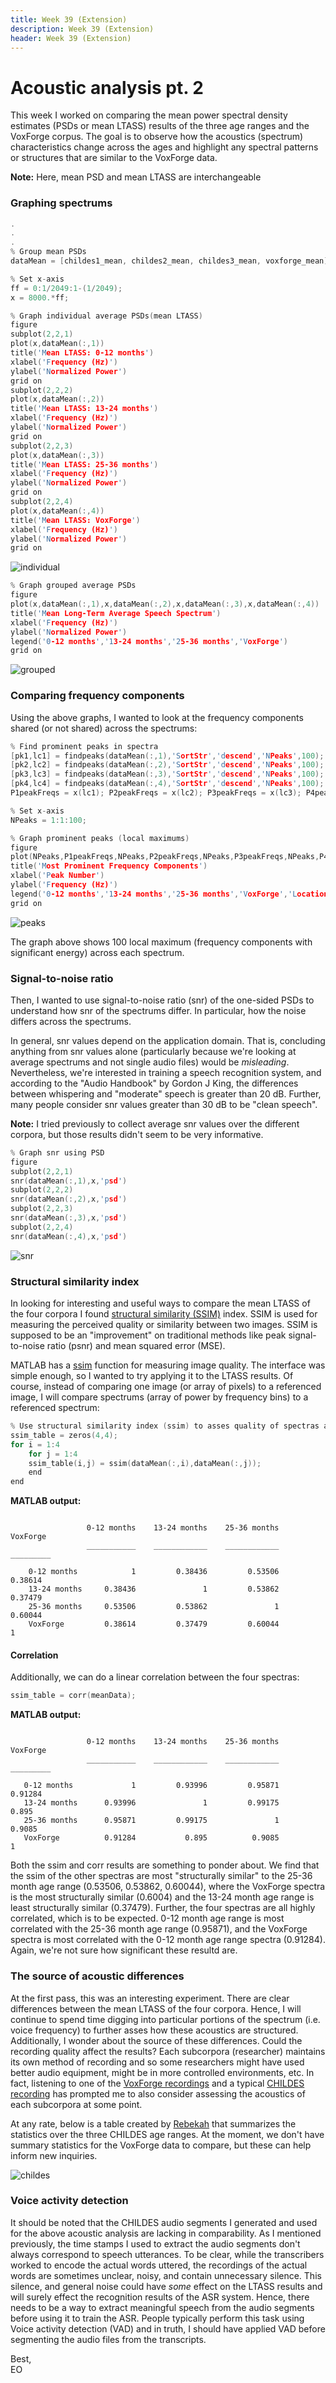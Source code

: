 ```yaml
---
title: Week 39 (Extension)
description: Week 39 (Extension)
header: Week 39 (Extension)
---
```


# Acoustic analysis pt. 2
This week I worked on comparing the mean power spectral density estimates (PSDs or mean LTASS) results of the three age ranges and the VoxForge corpus. The goal is to observe how the acoustics (spectrum) characteristics change across the ages and highlight any spectral patterns or structures that are similar to the VoxForge data.

<b>Note:</b> Here, mean PSD and mean LTASS are interchangeable

### Graphing spectrums
```c
.
.
.
% Group mean PSDs
dataMean = [childes1_mean, childes2_mean, childes3_mean, voxforge_mean];

% Set x-axis
ff = 0:1/2049:1-(1/2049);
x = 8000.*ff;

% Graph individual average PSDs(mean LTASS)
figure
subplot(2,2,1)
plot(x,dataMean(:,1))
title('Mean LTASS: 0-12 months')
xlabel('Frequency (Hz)')
ylabel('Normalized Power')
grid on
subplot(2,2,2)
plot(x,dataMean(:,2))
title('Mean LTASS: 13-24 months')
xlabel('Frequency (Hz)')
ylabel('Normalized Power')
grid on
subplot(2,2,3)
plot(x,dataMean(:,3))
title('Mean LTASS: 25-36 months')
xlabel('Frequency (Hz)')
ylabel('Normalized Power')
grid on
subplot(2,2,4)
plot(x,dataMean(:,4))
title('Mean LTASS: VoxForge')
xlabel('Frequency (Hz)')
ylabel('Normalized Power')
grid on
```
![individual](https://storage.googleapis.com/root-proposal-1246/CREU_DATA/week_39/individual_spectrum.png)

```c
% Graph grouped average PSDs
figure
plot(x,dataMean(:,1),x,dataMean(:,2),x,dataMean(:,3),x,dataMean(:,4))
title('Mean Long-Term Average Speech Spectrum')
xlabel('Frequency (Hz)')
ylabel('Normalized Power')
legend('0-12 months','13-24 months','25-36 months','VoxForge')
grid on
```

![grouped](https://storage.googleapis.com/root-proposal-1246/CREU_DATA/week_39/grouped_spectrum_2.png)

### Comparing frequency components
Using the above graphs, I wanted to look at the frequency components shared (or not shared) across the spectrums:

```c
% Find prominent peaks in spectra
[pk1,lc1] = findpeaks(dataMean(:,1),'SortStr','descend','NPeaks',100);
[pk2,lc2] = findpeaks(dataMean(:,2),'SortStr','descend','NPeaks',100);
[pk3,lc3] = findpeaks(dataMean(:,3),'SortStr','descend','NPeaks',100);
[pk4,lc4] = findpeaks(dataMean(:,4),'SortStr','descend','NPeaks',100);
P1peakFreqs = x(lc1); P2peakFreqs = x(lc2); P3peakFreqs = x(lc3); P4peakFreqs = x(lc4);

% Set x-axis
NPeaks = 1:1:100;

% Graph prominent peaks (local maximums)
figure
plot(NPeaks,P1peakFreqs,NPeaks,P2peakFreqs,NPeaks,P3peakFreqs,NPeaks,P4peakFreqs);
title('Most Prominent Frequency Components')
xlabel('Peak Number')
ylabel('Frequency (Hz)')
legend('0-12 months','13-24 months','25-36 months','VoxForge','Location','northwest')
grid on
```
![peaks](https://storage.googleapis.com/root-proposal-1246/CREU_DATA/week_39/peaks_frequency.png)

The graph above shows 100 local maximum (frequency components with significant energy) across each spectrum.

### Signal-to-noise ratio
Then, I wanted to use signal-to-noise ratio (snr) of the one-sided PSDs to understand how snr of the spectrums differ. In particular, how the noise differs across the spectrums.

In general, snr values depend on the application domain. That is, concluding anything from snr values alone (particularly because we're looking at average spectrums and not single audio files) would be <i>misleading</i>. Nevertheless, we're interested in training a speech recognition system, and according to the "Audio Handbook" by Gordon J King, the differences between whispering and "moderate" speech is greater than 20 dB. Further, many people consider snr values greater than 30 dB to be "clean speech".

<b>Note:</b> I tried previously to collect average snr values over the different corpora, but those results didn't seem to be very informative.

```c
% Graph snr using PSD
figure
subplot(2,2,1)
snr(dataMean(:,1),x,'psd')
subplot(2,2,2)
snr(dataMean(:,2),x,'psd')
subplot(2,2,3)
snr(dataMean(:,3),x,'psd')
subplot(2,2,4)
snr(dataMean(:,4),x,'psd')
```

![snr](https://storage.googleapis.com/root-proposal-1246/CREU_DATA/week_39/snr_spectrum_3.png)


### Structural similarity index
In looking for interesting and useful ways to compare the mean LTASS of the four corpora I found [structural similarity (SSIM)](https://en.wikipedia.org/wiki/Structural_similarity) index. SSIM is used for measuring the perceived quality or similarity between two images. SSIM is supposed to be an "improvement" on traditional methods like peak signal-to-noise ratio (psnr) and mean squared error (MSE).

MATLAB has a [ssim](https://www.mathworks.com/help/images/ref/ssim.html) function for measuring image quality. The interface was simple enough, so I wanted to try applying it to the LTASS results. Of course, instead of comparing one image (or array of pixels) to a referenced image, I will compare spectrums (array of power by frequency bins) to a referenced spectrum:

```c
% Use structural similarity index (ssim) to asses quality of spectras against each other
ssim_table = zeros(4,4);
for i = 1:4
    for j = 1:4
    ssim_table(i,j) = ssim(dataMean(:,i),dataMean(:,j));
    end
end
```
<b>MATLAB output:</b>
```

                 0-12 months    13-24 months    25-36 months    VoxForge
                 ___________    ____________    ____________    _________

    0-12 months            1         0.38436         0.53506      0.38614
    13-24 months     0.38436               1         0.53862      0.37479
    25-36 months     0.53506         0.53862               1      0.60044
    VoxForge         0.38614         0.37479         0.60044            1
```

#### Correlation
Additionally, we can do a linear correlation between the four spectras:

```c
ssim_table = corr(meanData);
```

<b>MATLAB output:</b>
```

                 0-12 months    13-24 months    25-36 months    VoxForge
                 ___________    ____________    ____________    _________

   0-12 months             1         0.93996         0.95871      0.91284
   13-24 months      0.93996               1         0.99175        0.895
   25-36 months      0.95871         0.99175               1       0.9085
   VoxForge          0.91284           0.895          0.9085            1
```

Both the ssim and corr results are something to ponder about. We find that the ssim of the other spectras are most "structurally similar" to the 25-36 month age range (0.53506, 0.53862, 0.60044), where the VoxForge spectra is the most structurally similar (0.6004) and the 13-24 month age range is least structurally similar (0.37479). Further, the four spectras are all highly correlated, which is to be expected. 0-12 month age range is most correlated with the 25-36 month age range (0.95871), and the VoxForge spectra is most correlated with the 0-12 month age range spectra (0.91284). Again, we're not sure how significant these resultd are. 

### The source of acoustic differences
At the first pass, this was an interesting experiment. There are clear differences between the mean LTASS of the four corpora. Hence, I will continue to spend time digging into particular portions of the spectrum (i.e. voice frequency) to further asses how these acoustics are structured. Additionally, I wonder about the source of these differences. Could the recording quality affect the results? Each subcorpora (researcher) maintains its own method of recording and so some researchers might have used better audio equipment, might be in more controlled environments, etc. In fact, listening to one of the [VoxForge recordings](https://storage.googleapis.com/root-proposal-1246/CREU_DATA/week_39/rb-19.wav) and a typical [CHILDES recording](https://storage.googleapis.com/root-proposal-1246/CREU_DATA/week_39/Bernstein_Children_Alice_alice1_2.wav) has prompted me to also consider assessing the acoustics of each subcorpora at some point.

At any rate, below is a table created by [Rebekah](https://rebekahmanweiler.wixsite.com/rebekahmanweiler/cra-w-blog) that summarizes the statistics over the three CHILDES age ranges. At the moment, we don't have summary statistics for the VoxForge data to compare, but these can help inform new inquiries.

![childes](https://storage.googleapis.com/root-proposal-1246/CREU_DATA/week_39/childes_data_summary.png)

### Voice activity detection
It should be noted that the CHILDES audio segments I generated and used for the above acoustic analysis are lacking in comparability. As I mentioned previously, the time stamps I used to extract the audio segments don't always correspond to speech utterances. To be clear, while the transcribers worked to encode the actual words uttered, the recordings of the actual words are sometimes unclear, noisy, and contain unnecessary silence. This silence, and general noise could have <i>some</i> effect on the LTASS results and will surely effect the recognition results of the ASR system. Hence, there needs to be a way to extract meaningful speech from the audio segments before using it to train the ASR. People typically perform this task using Voice activity detection (VAD) and in truth, I should have applied VAD before segmenting the audio files from the transcripts.

Best, <br />
EO
